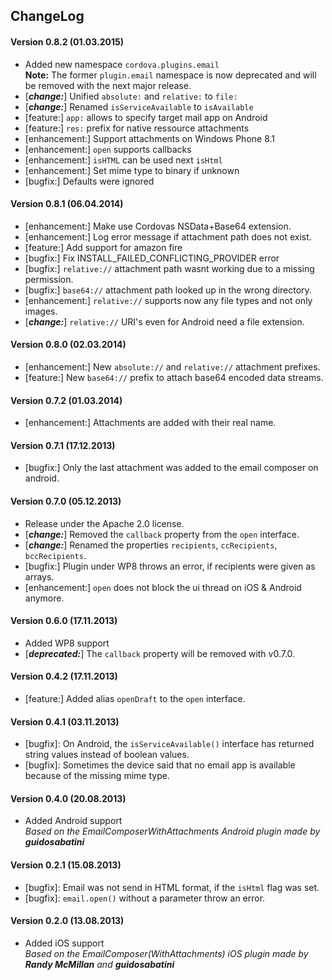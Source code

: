## ChangeLog
#### Version 0.8.2 (01.03.2015)
- Added new namespace `cordova.plugins.email`<br>
  **Note:** The former `plugin.email` namespace is now deprecated and will be removed with the next major release.
- [___change:___] Unified `absolute:` and `relative:` to `file:`
- [___change:___] Renamed `isServiceAvailable` to `isAvailable`
- [feature:] `app:` allows to specify target mail app on Android
- [feature:] `res:` prefix for native ressource attachments
- [enhancement:] Support attachments on Windows Phone 8.1
- [enhancement:] `open` supports callbacks
- [enhancement:] `isHTML` can be used next `isHtml`
- [enhancement:] Set mime type to binary if unknown
- [bugfix:] Defaults were ignored

#### Version 0.8.1 (06.04.2014)
- [enhancement:] Make use Cordovas NSData+Base64 extension.
- [enhancement:] Log error message if attachment path does not exist.
- [feature:] Add support for amazon fire
- [bugfix:] Fix INSTALL_FAILED_CONFLICTING_PROVIDER error
- [bugfix:] `relative://` attachment path wasnt working due to a missing permission.
- [bugfix:] `base64://` attachment path looked up in the wrong directory.
- [enhancement:] `relative://` supports now any file types and not only images.
- [___change:___] `relative://` URI's even for Android need a file extension.

#### Version 0.8.0 (02.03.2014)
- [enhancement:] New `absolute://` and `relative://` attachment prefixes.
- [feature:] New `base64://` prefix to attach base64 encoded data streams.

#### Version 0.7.2 (01.03.2014)
- [enhancement:] Attachments are added with their real name.

#### Version 0.7.1 (17.12.2013)
- [bugfix:] Only the last attachment was added to the email composer on android.

#### Version 0.7.0 (05.12.2013)
- Release under the Apache 2.0 license.
- [___change:___] Removed the `callback` property from the `open` interface.
- [___change:___] Renamed the properties `recipients`, `ccRecipients`, `bccRecipients`.
- [bugfix:] Plugin under WP8 throws an error, if recipients were given as arrays.
- [enhancement:] `open` does not block the ui thread on iOS & Android anymore.

#### Version 0.6.0 (17.11.2013)
- Added WP8 support
- [***deprecated:***] The `callback` property will be removed with v0.7.0.

#### Version 0.4.2 (17.11.2013)
- [feature:] Added alias `openDraft` to the `open` interface.

#### Version 0.4.1 (03.11.2013)
- [bugfix]: On Android, the `isServiceAvailable()` interface has returned string values instead of boolean values.
- [bugfix]: Sometimes the device said that no email app is available because of the missing mime type.

#### Version 0.4.0 (20.08.2013)
- Added Android support<br>
  *Based on the EmailComposerWithAttachments Android plugin made by* ***guidosabatini***

#### Version 0.2.1 (15.08.2013)
- [bugfix]: Email was not send in HTML format, if the `isHtml` flag was set.
- [bugfix]: `email.open()` without a parameter throw an error.

#### Version 0.2.0 (13.08.2013)
- Added iOS support<br>
  *Based on the EmailComposer(WithAttachments) iOS plugin made by* ***Randy McMillan*** *and* ***guidosabatini***
